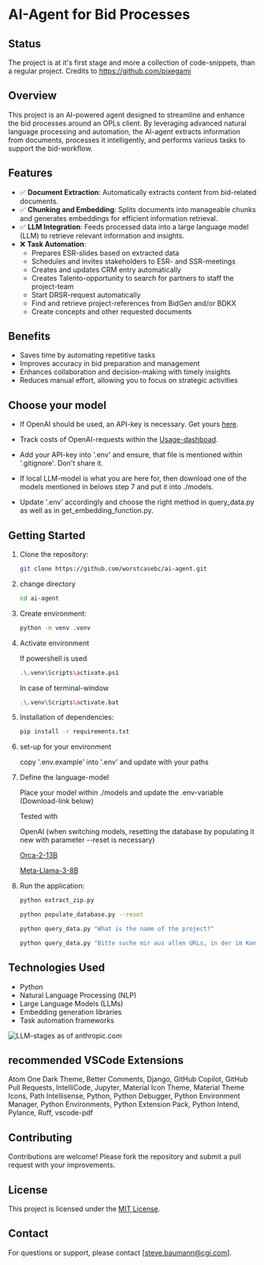 # AI-Agent for Bid Processes

## Status

The project is at it's first stage and more a collection of code-snippets, than a regular project.
Credits to https://github.com/pixegami

## Overview

This project is an AI-powered agent designed to streamline and enhance the bid processes around an OPLs client. By leveraging advanced natural language processing and automation, the AI-agent extracts information from documents, processes it intelligently, and performs various tasks to support the bid-workflow.

## Features

- &#9989; **Document Extraction**: Automatically extracts content from bid-related documents.
- &#9989; **Chunking and Embedding**: Splits documents into manageable chunks and generates embeddings for efficient information retrieval.
- &#9989; **LLM Integration**: Feeds processed data into a large language model (LLM) to retrieve relevant information and insights.
- &#10060; **Task Automation**:
    - Prepares ESR-slides based on extracted data
    - Schedules and invites stakeholders to ESR- and SSR-meetings
    - Creates and updates CRM entry automatically
    - Creates Talento-opportunity to search for partners to staff the project-team
    - Start DRSR-request automatically
    - Find and retrieve project-references from BidGen and/or BDKX
    - Create concepts and other requested documents

## Benefits

- Saves time by automating repetitive tasks
- Improves accuracy in bid preparation and management
- Enhances collaboration and decision-making with timely insights
- Reduces manual effort, allowing you to focus on strategic activities

## Choose your model

- If OpenAI should be used, an API-key is necessary. Get yours [here](https://platform.openai.com/).
- Track costs of OpenAI-requests within the [Usage-dashboad](https://platform.openai.com/usage).
- Add your API-key into '.env' and ensure, that file is mentioned within '.gitignore'. Don't share it.

- If local LLM-model is what you are here for, then download one of the models mentioned in belows step 7 and put it into ./models. 

- Update '.env' accordingly and choose the right method in query_data.py as well as in get_embedding_function.py.

## Getting Started

1. Clone the repository:
     ```bash
     git clone https://github.com/worstcasebc/ai-agent.git
     ```

2. change directory
     ```bash
     cd ai-agent
     ```

3. Create environment:
     ```bash
     python -m venv .venv
     ```

4. Activate environment
     
     If powershell is used
     ```bash
     .\.venv\Scripts\activate.ps1
     ```
     In case of terminal-window
     ```bash
     .\.venv\Scripts\activate.bat
     ```
5. Installation of dependencies:
     ```bash
     pip install -r requirements.txt
     ```

6. set-up for your environment

     copy '.env.example' into '.env' and update with your paths

7. Define the language-model

     Place your model within ./models and update the .env-variable (Download-link below)
     
     Tested with

     OpenAI (when switching models, resetting the database by populating it new with parameter --reset is necessary)

     [Orca-2-13B](https://huggingface.co/TheBloke/Orca-2-13B-GGUF/blob/main/orca-2-13b.Q4_0.gguf)

     [Meta-Llama-3-8B](https://huggingface.co/QuantFactory/Meta-Llama-3-8B-Instruct-GGUF/blob/main/Meta-Llama-3-8B-Instruct.Q4_0.gguf)

8. Run the application:
     ```bash
     python extract_zip.py
     ```
     ```bash
     python populate_database.py --reset
     ```
     ```bash
     python query_data.py "What is the name of the project?"
     ```
      ```bash
     python query_data.py "Bitte suche mir aus allen URLs, in der im Kontext bereitgestellten Mail von DTVP, diejenige URL heraus, die zur Projektanfrage der Deutschen Bundesbank, Zentralbereich Beschaffungen gehört und exztrahiere mir die in dieser URL genannte ID, welche mit 'CX beginnt."
     ```

## Technologies Used

- Python
- Natural Language Processing (NLP)
- Large Language Models (LLMs)
- Embedding generation libraries
- Task automation frameworks

![LLM-stages as of anthropic.com](https://www-cdn.anthropic.com/images/4zrzovbb/website/7418719e3dab222dccb379b8879e1dc08ad34c78-2401x1000.png)

## recommended VSCode Extensions

Atom One Dark Theme, Better Comments, Django, GitHub Copilot, GitHub Pull Requests, IntelliCode, Jupyter, Material Icon Theme, Material Theme Icons, Path Intellisense, Python,
Python Debugger, Python Environment Manager, Python Environments, Python Extension Pack, Python Intend, Pylance, Ruff, vscode-pdf

## Contributing

Contributions are welcome! Please fork the repository and submit a pull request with your improvements.

## License

This project is licensed under the [MIT License](LICENSE).

## Contact

For questions or support, please contact [steve.baumann@cgi.com].
